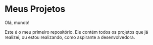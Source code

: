 # Meus Projetos
 Olá, mundo!
 
 Este é o meu primeiro repositório. Ele contém todos os projetos que já realizei, ou estou realizando, como aspirante a desenvolvedora.
 

